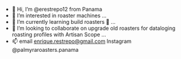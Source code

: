 - 👋 Hi, I’m @erestrepo12 from Panama 
- 👀 I’m interested in roaster machines ...
- 🌱 I’m currently learning build roasters 🤭 ...
- 💞️ I’m looking to collaborate on upgrade old roasters for dataloging roasting profiles with Artisan Scope ...
- 📫 email enrique.restrepo@gmail.com Instagram @palmyraroasters.panama
